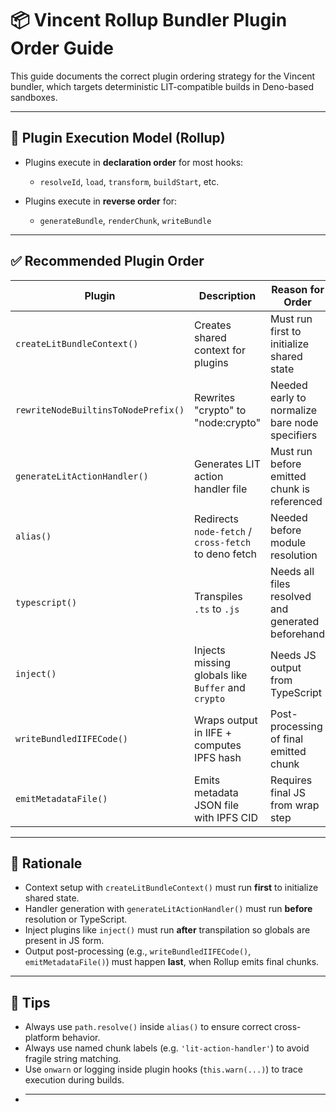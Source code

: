 # 📦 Vincent Rollup Bundler Plugin Order Guide

This guide documents the correct plugin ordering strategy for the Vincent bundler, which targets deterministic LIT-compatible builds in Deno-based sandboxes.

---

## 🔁 Plugin Execution Model (Rollup)

- Plugins execute in **declaration order** for most hooks:

  - `resolveId`, `load`, `transform`, `buildStart`, etc.

- Plugins execute in **reverse order** for:
  - `generateBundle`, `renderChunk`, `writeBundle`

---

## ✅ Recommended Plugin Order

| Plugin                              | Description                                          | Reason for Order                                  |
| ----------------------------------- | ---------------------------------------------------- | ------------------------------------------------- |
| `createLitBundleContext()`          | Creates shared context for plugins                   | Must run first to initialize shared state         |
| `rewriteNodeBuiltinsToNodePrefix()` | Rewrites "crypto" to "node:crypto"                   | Needed early to normalize bare node specifiers    |
| `generateLitActionHandler()`        | Generates LIT action handler file                    | Must run before emitted chunk is referenced       |
| `alias()`                           | Redirects `node-fetch` / `cross-fetch` to deno fetch | Needed before module resolution                   |
| `typescript()`                      | Transpiles `.ts` to `.js`                            | Needs all files resolved and generated beforehand |
| `inject()`                          | Injects missing globals like `Buffer` and `crypto`   | Needs JS output from TypeScript                   |
| `writeBundledIIFECode()`            | Wraps output in IIFE + computes IPFS hash            | Post-processing of final emitted chunk            |
| `emitMetadataFile()`                | Emits metadata JSON file with IPFS CID               | Requires final JS from wrap step                  |

---

## 🧱 Rationale

- Context setup with `createLitBundleContext()` must run **first** to initialize shared state.
- Handler generation with `generateLitActionHandler()` must run **before** resolution or TypeScript.
- Inject plugins like `inject()` must run **after** transpilation so globals are present in JS form.
- Output post-processing (e.g., `writeBundledIIFECode()`, `emitMetadataFile()`) must happen **last**, when Rollup emits final chunks.

---

## 🔧 Tips

- Always use `path.resolve()` inside `alias()` to ensure correct cross-platform behavior.
- Always use named chunk labels (e.g. `'lit-action-handler'`) to avoid fragile string matching.
- Use `onwarn` or logging inside plugin hooks (`this.warn(...)`) to trace execution during builds.
- ***
